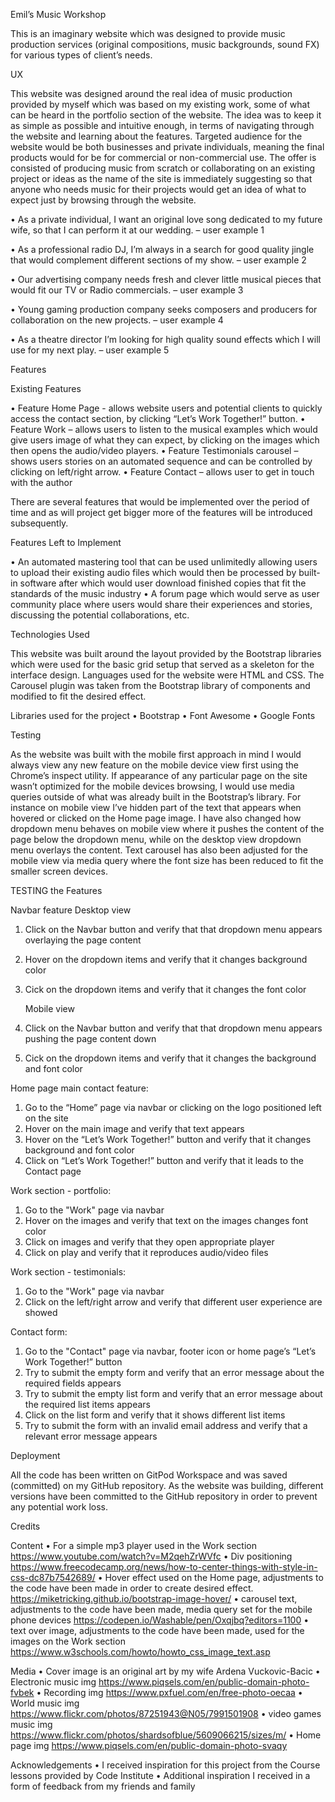 Emil’s Music Workshop

This is an imaginary website which was designed to provide music production services (original compositions, music backgrounds, sound FX) for various types of client’s needs. 

UX

This website was designed around the real idea of music production provided by myself which was based on my existing work, some of what can be heard in the portfolio section of the website.
The idea was to keep it as simple as possible and intuitive enough, in terms of navigating through the website and learning about the features.
Targeted audience for the website would be both businesses and private individuals, meaning the final products would for be for commercial or non-commercial use.
The offer is consisted of producing music from scratch or collaborating on an existing project or ideas as the name of the site is immediately suggesting so that anyone who needs music for their projects would get an idea of what to expect just by browsing through the website.

•	As a private individual, I want an original love song dedicated to my future wife, so that I can perform it at our wedding. – user example 1

•	As a professional radio DJ, I’m always in a search for good quality jingle that would complement different sections of my show. – user example 2

•	Our advertising company needs fresh and clever little musical pieces that would fit our TV or Radio commercials. – user example 3

•	Young gaming production company seeks composers and producers for collaboration on the new projects. – user example 4

•	As a theatre director I’m looking for high quality sound effects which I will use for my next play. – user example 5

Features

Existing Features

•	Feature Home Page - allows website users and potential clients to quickly access the contact section, by clicking “Let’s Work Together!” button.
•	Feature Work – allows users to listen to the musical examples which would give users image of what they can expect, by clicking on the images which then opens the audio/video players.
•	Feature Testimonials carousel – shows users stories on an automated sequence and can be controlled by clicking on left/right arrow.
•	Feature Contact – allows user to get in touch with the author

There are several features that would be implemented over the period of time and as will project get bigger more of the features will be introduced subsequently. 

Features Left to Implement

•	An automated mastering tool that can be used unlimitedly allowing users to upload their existing audio files which would then be processed by built-in software after which would user download finished copies that fit the standards of the music industry
•	A forum page which would serve as user community place where users would share their experiences and stories, discussing the potential collaborations, etc.


Technologies Used

This website was built around the layout provided by the Bootstrap libraries which were used for the basic grid setup that served as a skeleton for the interface design.
Languages used for the website were HTML and CSS.
The Carousel plugin was taken from the Bootstrap library of components and modified to fit the desired effect. 

Libraries used for the project
•	Bootstrap
•	Font Awesome
•	Google Fonts

Testing

As the website was built with the mobile first approach in mind I would always view any new feature on the mobile device view first using the Chrome’s inspect utility. 
If appearance of any particular page on the site wasn’t optimized for the mobile devices browsing, I would use media queries outside of what was already built in the Bootstrap’s library.
For instance on mobile view I’ve hidden part of the text that appears when hovered or clicked on the Home page image. I have also changed how dropdown menu behaves on mobile view where it pushes the content of the page below the dropdown menu, while on the desktop view dropdown menu overlays the content.
Text carousel has also been adjusted for the mobile view via media query where the font size has been reduced to fit the smaller screen devices.

TESTING the Features

Navbar feature
    Desktop view
1.	Click on the Navbar button and verify that that dropdown menu appears overlaying the page content
2.	Hover on the dropdown items and verify that it changes background color
3.	Cick on the dropdown items and verify that it changes the font color

    Mobile view
1.	Click on the Navbar button and verify that that dropdown menu appears pushing the page content down
2.	Cick on the dropdown items and verify that it changes the background and font color

Home page main contact feature:
1.	Go to the “Home” page via navbar or clicking on the logo positioned left on the site
2.	Hover on the main image and verify that text appears 
3.	Hover on the “Let’s Work Together!” button and verify that it changes background and font color
4.	Click on “Let’s Work Together!” button and verify that it leads to the Contact page

Work section - portfolio:
1.	Go to the "Work" page via navbar
2.	Hover on the images and verify that text on the images changes font color
3.	Click on images and verify that they open appropriate player
4.	Click on play and verify that it reproduces audio/video files

Work section - testimonials:
1.	Go to the "Work" page via navbar
2.	Click on the left/right arrow and verify that different user experience are showed

Contact form:
1.	Go to the "Contact" page via navbar, footer icon or home page’s “Let’s Work Together!” button
2.	Try to submit the empty form and verify that an error message about the required fields appears
3.	Try to submit the empty list form and verify that an error message about the required list items appears
4.	Click on the list form and verify that it shows different list items
5.	Try to submit the form with an invalid email address and verify that a relevant error message appears


Deployment

All the code has been written on GitPod Workspace and was saved (committed) on my GitHub repository. 
As the website was building, different versions have been committed to the GitHub repository in order to prevent any potential work loss.


Credits

Content
•	For a simple mp3 player used in the Work section
https://www.youtube.com/watch?v=M2qehZrWVfc
•	Div positioning
https://www.freecodecamp.org/news/how-to-center-things-with-style-in-css-dc87b7542689/
•	Hover effect used on the Home page, adjustments to the code have been made in order to create desired effect.
https://miketricking.github.io/bootstrap-image-hover/
•	carousel text, adjustments to the code have been made, media query set for the mobile phone devices
https://codepen.io/Washable/pen/Oxqjbq?editors=1100
•	text over image, adjustments to the code have been made, used for the images on the Work section
https://www.w3schools.com/howto/howto_css_image_text.asp

Media
•	Cover image is an original art by my wife Ardena Vuckovic-Bacic
•	Electronic music img
https://www.piqsels.com/en/public-domain-photo-fvbek
•	Recording img
https://www.pxfuel.com/en/free-photo-oecaa
•	World music img
https://www.flickr.com/photos/87251943@N05/7991501908
•	video games music img
https://www.flickr.com/photos/shardsofblue/5609066215/sizes/m/
•	Home page img
https://www.piqsels.com/en/public-domain-photo-svaqy

Acknowledgements
•	I received inspiration for this project from the Course lessons provided by Code Institute
•	Additional inspiration I received in a form of feedback from my friends and family

